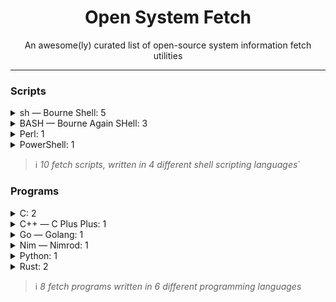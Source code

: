 <div align="center"><h1>Open System Fetch</h1>
An awesome(ly) curated list of open-source system information fetch utilities
</div>

---
### Scripts
<details markdown='1'><summary>sh — Bourne Shell: 5</summary><div align="center">

[bfetch](https://github.com/NNBnh/bfetch)
&ensp;
![](https://img.shields.io/github/stars/NNBnh/bfetch?label=Stars%20&style=flat-square)
&ensp;
Linux &check;
![](https://user-images.githubusercontent.com/43980777/107769286-5a11a980-6d6a-11eb-9d65-ed07bf79a5c0.png)
📠 Dynamic fetch displayer that SuperB

---
[fet.sh](https://github.com/6gk/fet.sh)
&ensp;
![](https://img.shields.io/github/stars/6gk/fet.sh?label=Stars%20&style=flat-square)
&ensp;
Linux &check;
![](https://raw.githubusercontent.com/6gk/fet.sh/master/screenshot.png)
🐢 a fetch written in posix shell without any external commands

---
[nerdfetch](https://github.com/ThatOneCalculator/NerdFetch)
&ensp;
![](https://img.shields.io/github/stars/ThatOneCalculator/NerdFetch?label=Stars%20&style=flat-square)
&ensp;
Linux &check; Mac &check;
![](https://blob.jortage.com/blobs/0/a51/0a511e297d66eee92e7cc729e70ca764da6a7bf53aec23d446f1cfbc7da7d9d799bbff5e2de8394f3397d0bee5c058c4c1192c6ae8f45e8ab3f82cd3cd8cb2c2)
A POSIX *nix fetch script using Nerdfonts

---
[pfetch](https://github.com/dylanaraps/pfetch)
&ensp;
![](https://img.shields.io/github/stars/dylanaraps/pfetch?label=Stars%20&style=flat-square)  
Linux &check; BSD &check; Mac &check; Win &check;
![](https://user-images.githubusercontent.com/6799467/65944518-68834d80-e421-11e9-9b14-6ca26a16108a.png)
A pretty information fetch tool written in POSIX sh

---
[ufetch](https://gitlab.com/jschx/ufetch)
&ensp;
![](https://img.shields.io/gitlab/stars/jschx/ufetch?label=Stars%20&style=flat-square)  
Linux &check; BSD &check; Mac &check;
![](https://user-content.gitlab-static.net/c288e84e062ab47e64d82e4e95796b8c4896fadb/68747470733a2f2f6a736368782e6769746c61622e696f2f696d616765732f7566657463682e706e67)
Tiny system info for Unix-like operating systems
</div></details>

<details markdown='1'><summary>BASH — Bourne Again SHell: 3</summary><div align="center">

[neofetch](https://github.com/dylanaraps/neofetch)
&ensp;
![](https://img.shields.io/github/stars/dylanaraps/neofetch?label=Stars%20&style=flat-square)  
Linux &check; BSD &check; Mac &check; Win &check;
![](https://camo.githubusercontent.com/857a5a0ccfa464dfcfd195902677aa3cb87a1f430a5f8a49574715c3263b72be/68747470733a2f2f692e696d6775722e636f6d2f6c55726b51424e2e706e67)
🖼️ A command-line system information tool written in bash 3.2+

---
[rxfetch](https://github.com/Mangeshrex/rxfetch)
&ensp;
![](https://img.shields.io/github/stars/Mangeshrex/rxfetch?label=Stars%20&style=flat-square)
&ensp;
Linux &check;
![](https://raw.githubusercontent.com/Mangeshrex/rxfetch/main/screenshots/ss.png)
A custom system info fetching tool

---
[sysfetch](https://github.com/wick3dr0se/sysfetch)
&ensp;
![](https://img.shields.io/github/stars/wick3dr0se/sysfetch?label=Stars%20&style=flat-square)
&ensp;
Linux &check;
![](https://raw.githubusercontent.com/wick3dr0se/sysfetch/master/screen.png)
A super tiny system information fetch script
</div></details>

<details markdown='1'><summary>Perl: 1</summary><div align="center">

[fetch-master-6000](https://github.com/anhsirk0/fetch-master-6000)
&ensp;
![](https://img.shields.io/github/stars/anhsirk0/fetch-master-6000?label=Stars%20&style=flat-square)
&ensp;
Linux &check; Mac &check;
![](https://raw.githubusercontent.com/anhsirk0/fetch-master-6000/master/screenshots/all1.png)
Simple Dilbert themed system info-fetching tool
</div></details>

<details markdown='1'><summary>PowerShell: 1</summary><div align="center">

[winfetch](https://github.com/kiedtl/winfetch)
&ensp;
![](https://img.shields.io/github/stars/kiedtl/winfetch?label=Stars%20&style=flat-square)
&ensp;
Win &check;
![](https://user-images.githubusercontent.com/46838874/109414247-f75e1600-79d7-11eb-90ea-d28d417b1654.png)
🛠 A command-line system information utility written in PowerShell
</div></details>  

> :information_source: _10 fetch scripts, written in 4 different shell scripting languages_`

### Programs
<details markdown='1'><summary>C: 2</summary><div align="center">

[cpufetch](https://github.com/Dr-Noob/cpufetch)
&ensp;
![](https://img.shields.io/github/stars/Dr-Noob/cpufetch?label=Stars%20&style=flat-square)  
Linux &check; BSD &check; Mac &check; Win &check;
![](https://raw.githubusercontent.com/Dr-Noob/cpufetch/master/pictures/epyc.png)
Simple yet fancy CPU architecture fetching tool

---
[fastfetch](https://github.com/LinusDierheimer/fastfetch)
&ensp;
![](https://img.shields.io/github/stars/LinusDierheimer/fastfetch?label=Stars%20&style=flat-square)  
Linux &check; BSD &check; Mac &check;
![](https://raw.githubusercontent.com/LinusDierheimer/fastfetch/master/screenshots/example3.png)
Like neofetch, but much faster because written in C
</div></details>

<details markdown='1'><summary>C++ — C Plus Plus: 1</summary><div align="center">

[sysfex](https://github.com/mehedirm6244/sysfex)
&ensp;
![](https://img.shields.io/github/stars/mehedirm6244/sysfex?label=Stars%20&style=flat-square)
&ensp;
Linux &check;
![](https://raw.githubusercontent.com/mehedirm6244/sysfex/main/res/sysf_1.png)
Another system information fetching tool written in C++
</div></details>

<details markdown='1'><summary>Go — Golang: 1</summary><div align="center">

[bunnyfetch](https://github.com/Rosettea/bunnyfetch)
&ensp;
![](https://img.shields.io/github/stars/Rosettea/bunnyfetch?label=Stars%20&style=flat-square)  
Linux &check; BSD &check; Mac &check; Win &cross;
![](https://camo.githubusercontent.com/0f679ccea96329318a8cdb17965635961bfd00e7132cca2203c3cb02ce2cc16e/68747470733a2f2f736166652e6b617368696d612e6d6f652f6e3735773130307775756b732e706e67)
🐰 Tiny system info fetch utility
</div></details>

<details markdown='1'><summary>Nim — Nimrod: 1</summary><div align="center">

[nitch](https://github.com/unxsh/nitch)
&ensp;
![](https://img.shields.io/github/stars/unxsh/nitch?label=%20&style=flat-square)
&ensp;
Linux &check;
![](https://camo.githubusercontent.com/5ed1daff8db121a3532f17e58f61f6e3aae2a194557778bfd42afaa7186ba218/68747470733a2f2f6d656469612e646973636f72646170702e6e65742f6174746163686d656e74732f3935353336323437373133373336323935342f3939373833393030353436303732353834312f323032322d30372d31365f31352d31355f312e706e67)
nitch - incredibly fast system fetch written in nim
</div></details>

<details markdown='1'><summary>Python: 1</summary><div align="center">

[archey4](https://github.com/HorlogeSkynet/archey4)
&ensp;
![](https://img.shields.io/github/stars/HorlogeSkynet/archey4?label=Stars%20&style=flat-square)  
Linux &check; BSD &check; Mac &check; Win &check;
![](https://camo.githubusercontent.com/2ed9dd62bafd5b58e6e034accd4e764c753324d4d7ccf1e385a2fb1834f76d40/68747470733a2f2f626c6f672e73616d75656c2e646f6d61696e732f696d672f626c6f672f7468652d6172636865792d70726f6a6563742d776861742d692d76652d646563696465642d746f2d646f2e706e673f76342e31342e302e30) 
💻 Maintained fork of the original Archey (Linux) system tool

</div></details>

<details markdown='1'><summary>Rust: 2</summary><div align="center">

[freshfetch](https://github.com/K4rakara/freshfetch)
&ensp;
![](https://img.shields.io/github/stars/K4rakara/freshfetch?label=Stars%20&style=flat-square)
&ensp;
Linux &check;
![](https://raw.githubusercontent.com/K4rakara/freshfetch/master/readme/config-1.png)
A fresh take on neofetch

---
[macchina](https://github.com/Macchina-CLI/macchina)
&ensp;
![](https://img.shields.io/github/stars/Macchina-CLI/macchina?label=Stars%20&style=flat-square)  
Linux &check; BSD &check; Mac &check; Win &check;
![](https://raw.githubusercontent.com/Macchina-CLI/macchina/main/assets/preview.png)
A system information frontend, with an (unhealthy) emphasis on performance
</div></details>

> :information_source: _8 fetch programs written in 6 different programming languages_
